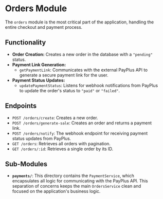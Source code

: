 # Orders Module

The `orders` module is the most critical part of the application, handling the entire checkout and payment process.

## Functionality

-   **Order Creation:** Creates a new order in the database with a `"pending"` status.
-   **Payment Link Generation:**
    -   `getPaymentLink`: Communicates with the external PayPlus API to generate a secure payment link for the user.
-   **Payment Status Updates:**
    -   `updatePaymentStatus`: Listens for webhook notifications from PayPlus to update the order's status to `"paid"` or `"failed"`.

## Endpoints

-   `POST /orders/create`: Creates a new order.
-   `POST /orders/generate-sale`: Creates an order and returns a payment link.
-   `POST /orders/notify`: The webhook endpoint for receiving payment status updates from PayPlus.
-   `GET /orders`: Retrieves all orders with pagination.
-   `GET /orders/:id`: Retrieves a single order by its ID.

## Sub-Modules

-   **`payments/`**: This directory contains the `PaymentService`, which encapsulates all logic for communicating with the PayPlus API. This separation of concerns keeps the main `OrdersService` clean and focused on the application's business logic.
